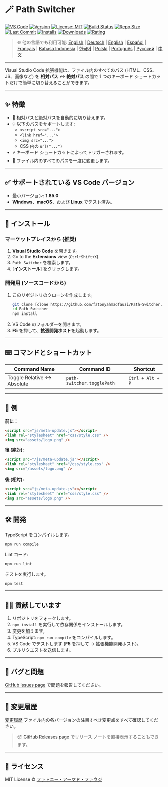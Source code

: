 # 🪄 Path Switcher

[![VS Code](https://img.shields.io/badge/VS%20Code-1.85.0+-blue.svg)](https://code.visualstudio.com/)
[![Version](https://img.shields.io/github/v/release/fatonyahmadfauzi/Path-Switcher?color=blue.svg)](https://github.com/fatonyahmadfauzi/Path-Switcher/releases)
[![License: MIT](https://img.shields.io/github/license/fatonyahmadfauzi/Path-Switcher?color=green.svg)](../../LICENSE)
[![Build Status](https://github.com/fatonyahmadfauzi/Path-Switcher/actions/workflows/main.yml/badge.svg)](https://github.com/fatonyahmadfauzi/Path-Switcher/actions)
[![Repo Size](https://img.shields.io/github/repo-size/fatonyahmadfauzi/Path-Switcher?color=yellow.svg)](https://github.com/fatonyahmadfauzi/Path-Switcher)
[![Last Commit](https://img.shields.io/github/last-commit/fatonyahmadfauzi/Path-Switcher?color=brightgreen.svg)](https://github.com/fatonyahmadfauzi/Path-Switcher/commits/main)
[![Installs](https://vsmarketplacebadges.dev/installs-short/fatonyahmadfauzi.path-switcher.svg)](https://marketplace.visualstudio.com/items?itemName=fatonyahmadfauzi.path-switcher)
[![Downloads](https://vsmarketplacebadges.dev/downloads-short/fatonyahmadfauzi.path-switcher.svg)](https://marketplace.visualstudio.com/items?itemName=fatonyahmadfauzi.path-switcher)
[![Rating](https://vsmarketplacebadges.dev/rating-short/fatonyahmadfauzi.path-switcher.svg)](https://marketplace.visualstudio.com/items?itemName=fatonyahmadfauzi.path-switcher)

> 🌐 他の言語でも利用可能: [English](../../README.md) | [Deutsch](README-DE.md) | [English](README-EN.md) | [Español](README-ES.md) | [Français](README-FR.md) | [Bahasa Indonesia](README-ID.md) | [한국어](README-KR.md) | [Polski](README-PL.md) | [Português](README-PT.md) | [Русский](README-RU.md) | [中文](README-ZH.md)

---

Visual Studio Code 拡張機能は、ファイル内のすべてのパス (HTML、CSS、JS、画像など) を **相対パス** ↔️ **絶対パス** の間で 1 つのキーボード ショートカットだけで簡単に切り替えることができます。

---

## ✨ 特徴

- 🔁 相対パスと絶対パスを自動的に切り替えます。
- 💡 以下のパスをサポートします:
  - `<script src="...">`
  - `<link href="...">`
  - `<img src="...">`
  - CSS 内の `url("...")`
- ⚡ キーボード ショートカットによってトリガーされます。
- 🧭 ファイル内のすべてのパスを一度に変更します。

---

## ✅ サポートされている VS Code バージョン

- 最小バージョン: **1.85.0**
- **Windows**、**macOS**、および **Linux** でテスト済み。

---

## 🧩 インストール

### マーケットプレイスから (推奨)

1. **Visual Studio Code** を開きます。
2.  Go to the **Extensions** view (`Ctrl+Shift+X`).
3. `Path Switcher` を検索します。
4. [**インストール**] をクリックします。

### 開発用 (ソースコードから)

1. このリポジトリのクローンを作成します。
    ```bash
    git clone [clone https://github.com/fatonyahmadfauzi/Path-Switcher.git](https://github.com/fatonyahmadfauzi/Path-Switcher.git)
    cd Path Switcher
    npm install
    ```
2. VS Code のフォルダーを開きます。
3. **F5** を押して、**拡張開発ホスト**を起動します。

---

## ⌨️ コマンドとショートカット

| Command Name                | Command ID                 | Shortcut         |
| --------------------------- | -------------------------- | ---------------- |
| Toggle Relative ↔️ Absolute | `path-switcher.togglePath` | `Ctrl + Alt + P` |

---

## 🧠 例

**前に：**

```html
<script src="js/meta-update.js"></script>
<link rel="stylesheet" href="css/style.css" />
<img src="assets/logo.png" />
```

**後 (絶対):**

```html
<script src="/js/meta-update.js"></script>
<link rel="stylesheet" href="/css/style.css" />
<img src="/assets/logo.png" />
```

**後 (相対):**

```html
<script src="js/meta-update.js"></script>
<link rel="stylesheet" href="css/style.css" />
<img src="assets/logo.png" />
```

---

## 🛠️ 開発

TypeScript をコンパイルします。

```bash
npm run compile
```

Lint コード:

```bash
npm run lint
```

テストを実行します。

```bash
npm test
```

---

## 🧑‍💻 貢献しています

1. リポジトリをフォークします。
2. `npm install` を実行して依存関係をインストールします。
3. 変更を加えます。
4. TypeScript: `npm run compile` をコンパイルします。
5. VS Code でテストします (**F5** を押して → 拡張機能開発ホスト)。
6. プルリクエストを送信します。

---

## 🐞 バグと問題

[GitHub Issues page](https://github.com/fatonyahmadfauzi/Path-Switcher/issues) で問題を報告してください。

---

## 🧾 変更履歴

[変更履歴](CHANGELOG-JP.md) ファイル内の各バージョンの注目すべき変更点をすべて確認してください。

> 📦 [GitHub Releases page](https://github.com/fatonyahmadfauzi/Path-Switcher/releases) でリリース ノートを直接表示することもできます。

---

## 🧾 ライセンス

MIT License © [ファトニー・アーマド・ファウジ](../../LICENSE)